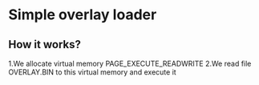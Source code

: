 # Simple overlay loader
## How it works?
1.We allocate virtual memory PAGE_EXECUTE_READWRITE
2.We read file OVERLAY.BIN to this virtual memory and execute it
